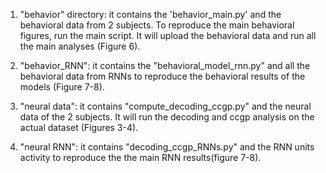 1. "behavior" directory: it contains the 'behavior_main.py' and the behavioral data from 2 subjects. To reproduce the main behavioral figures, run the main script. It will upload the behavioral data and run all the main analyses (Figure 6).

2. "behavior_RNN": it contains the "behavioral_model_rnn.py" and all the behavioral data from RNNs to reproduce the behavioral results of the models (Figure 7-8).

3. "neural data": it contains "compute_decoding_ccgp.py" and the neural data of the 2 subjects. It will run the decoding and ccgp analysis on the actual dataset (Figures 3-4). 

4. "neural RNN": it contains "decoding_ccgp_RNNs.py" and the RNN units activity to reproduce the the main RNN results(figure 7-8). 
